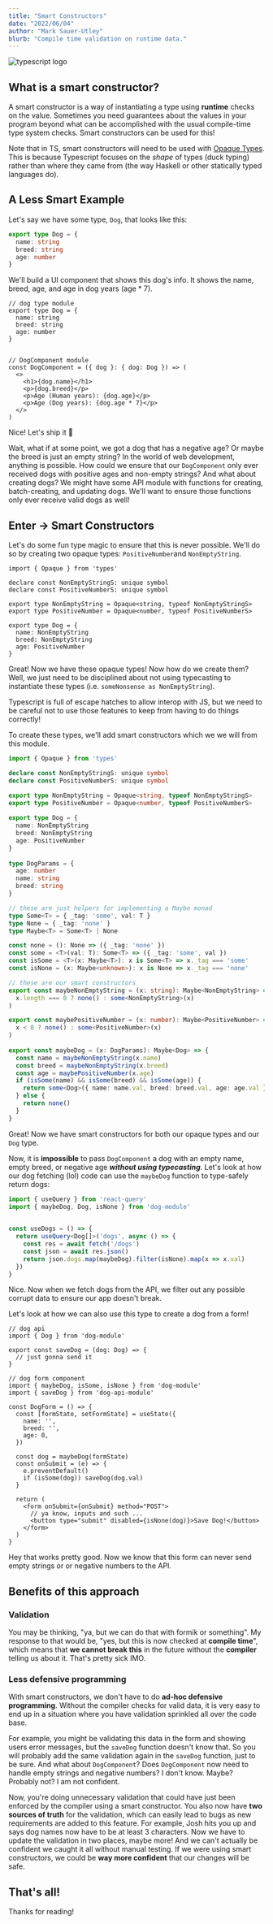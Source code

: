 ```yaml
---
title: "Smart Constructors"
date: "2022/06/04"
author: "Mark Sauer-Utley"
blurb: "Compile time validation on runtime data."
---
```


![typescript logo](../unknown-vs-any/images/tslogo.png)

## What is a smart constructor?

A smart constructor is a way of instantiating a type using **runtime** checks on the value. Sometimes you need guarantees about the values in your program beyond what can be accomplished with the usual compile-time type system checks. Smart constructors can be used for this!
  
Note that in TS, smart constructors will need to be used with [Opaque Types](/opaque-types). This is because Typescript focuses on the _shape_ of types (duck typing) rather than where they came from (the way Haskell or other statically typed languages do).

## A Less Smart Example

Let's say we have some type, `Dog`​, that looks like this:

```typescript
export type Dog = {
  name: string
  breed: string
  age: number
}
```

We'll build a UI component that shows this dog's info. It shows the name, breed, age, and age in dog years (age * 7).

```tsx
// dog type module
export type Dog = {
  name: string
  breed: string
  age: number
}

​
// DogComponent module
const DogComponent = ({ dog }: { dog: Dog }) => (
  <>
    <h1>{dog.name}</h1>
    <p>{dog.breed}</p>
    <p>Age (Human years): {dog.age}</p>
    <p>Age (Dog years): {dog.age * 7}</p>
  </>
)
```

Nice! Let's ship it 🚀

Wait, what if at some point, we got a dog that has a negative age? Or maybe the breed is just an empty string? In the world of web development, anything is possible. How could we ensure that our `DogComponent`​ only ever received dogs with positive ages and non-empty strings? And what about creating dogs? We might have some API module with functions for creating, batch-creating, and updating dogs. We'll want to ensure those functions only ever receive valid dogs as well!

## Enter → Smart Constructors

Let's do some fun type magic to ensure that this is never possible. We'll do so by creating two opaque types: `PositiveNumber`​ and `NonEmptyString`​.
  
```tsx
import { Opaque } from 'types'

declare const NonEmptyStringS: unique symbol
declare const PositiveNumberS: unique symbol

export type NonEmptyString = Opaque<string, typeof NonEmptyStringS>
export type PositiveNumber = Opaque<number, typeof PositiveNumberS>
​
export type Dog = {
  name: NonEmptyString
  breed: NonEmptyString
  age: PositiveNumber
}
```  

Great! Now we have these opaque types! Now how do we create them? Well, we just need to be disciplined about not using typecasting to instantiate these types (i.e. `someNonsense as NonEmptyString`).

Typescript is full of escape hatches to allow interop with JS, but we need to be careful not to use those features to keep from having to do things correctly!

To create these types, we'll add smart constructors which we we will from this module.

```typescript
import { Opaque } from 'types'

declare const NonEmptyStringS: unique symbol
declare const PositiveNumberS: unique symbol

export type NonEmptyString = Opaque<string, typeof NonEmptyStringS>
export type PositiveNumber = Opaque<number, typeof PositiveNumberS>
​
export type Dog = {
  name: NonEmptyString
  breed: NonEmptyString
  age: PositiveNumber
}
​
type DogParams = {
  age: number
  name: string
  breed: string
}

// these are just helpers for implementing a Maybe monad
type Some<T> = { _tag: 'some', val: T }
type None = { _tag: 'none' }
type Maybe<T> = Some<T> | None

const none = (): None => ({ _tag: 'none' })
const some = <T>(val: T): Some<T> => ({ _tag: 'some', val })
const isSome = <T>(x: Maybe<T>): x is Some<T> => x._tag === 'some'
const isNone = (x: Maybe<unknown>): x is None => x._tag === 'none'

// these are our smart constructors
export const maybeNonEmptyString = (x: string): Maybe<NonEmptyString> => (
  x.length === 0 ? none() : some<NonEmptyString>(x)
)

export const maybePositiveNumber = (x: number): Maybe<PositiveNumber> => (
  x < 0 ? none() : some<PositiveNumber>(x)
)
​
export const maybeDog = (x: DogParams): Maybe<Dog> => {
  const name = maybeNonEmptyString(x.name)
  const breed = maybeNonEmptyString(x.breed)
  const age = maybePositiveNumber(x.age)
  if (isSome(name) && isSome(breed) && isSome(age)) {
    return some<Dog>({ name: name.val, breed: breed.val, age: age.val })
  } else {
    return none()
  }
}
```

Great! Now we have smart constructors for both our opaque types and our `Dog`​ type.

Now, it is **impossible** to pass `DogComponent`​ a dog with an empty name, empty breed, or negative age _**without using typecasting**_. Let's look at how our dog fetching (lol) code can use the `maybeDog`​ function to type-safely return dogs:

```typescript
import { useQuery } from 'react-query'
import { maybeDog, Dog, isNone } from 'dog-module'
​

const useDogs = () => {
  return useQuery<Dog[]>('dogs', async () => {
    const res = await fetch('/dogs')
    const json = await res.json()
    return json.dogs.map(maybeDog).filter(isNone).map(x => x.val)
  })
}
```

Nice. Now when we fetch dogs from the API, we filter out any possible corrupt data to ensure our app doesn't break.

Let's look at how we can also use this type to create a dog from a form!

```tsx
// dog api
import { Dog } from 'dog-module'
​
export const saveDog = (dog: Dog) => {
  // just gonna send it
}

// dog form component
import { maybeDog, isSome, isNone } from 'dog-module'
import { saveDog } from 'dog-api-module'
​
const DogForm = () => {
  const [formState, setFormState] = useState({
    name: '',
    breed: '',
    age: 0,
  })

  const dog = maybeDog(formState)
  const onSubmit = (e) => {
    e.preventDefault()
    if (isSome(dog)) saveDog(dog.val)
  }

  return (
    <form onSubmit={onSubmit} method="POST">
      // ya know, inputs and such ...
      <button type="submit" disabled={isNone(dog)}>Save Dog!</button>
    </form>
  )
}
```

Hey that works pretty good. Now we know that this form can never send empty strings or or negative numbers to the API.

## Benefits of this approach

### Validation

You may be thinking, "ya, but we can do that with formik or something". My response to that would be, "yes, but this is now checked at **compile time**", which means that **we cannot break this** in the future without the **compiler** telling us about it. That's pretty sick IMO.

### Less defensive programming

With smart constructors, we don't have to do **ad-hoc defensive programming**. Without the compiler checks for valid data, it is very easy to end up in a situation where you have validation sprinkled all over the code base.

For example, you might be validating this data in the form and showing users error messages, but the `saveDog`​ function doesn't know that. So you will probably add the same validation again in the `saveDog`​ function, just to be sure. And what about `DogComponent`​? Does `DogComponent`​ now need to handle empty strings and negative numbers? I don't know. Maybe? Probably not? I am not confident.

Now, you're doing unnecessary validation that could have just been enforced by the compiler using a smart constructor. You also now have **two sources of truth** for the validation, which can easily lead to bugs as new requirements are added to this feature. For example, Josh hits you up and says dog names now have to be at least 3 characters. Now we have to update the validation in two places, maybe more! And we can't actually be confident we caught it all without manual testing. If we were using smart constructors, we could be **way more confident** that our changes will be safe.

## That's all!

Thanks for reading!
